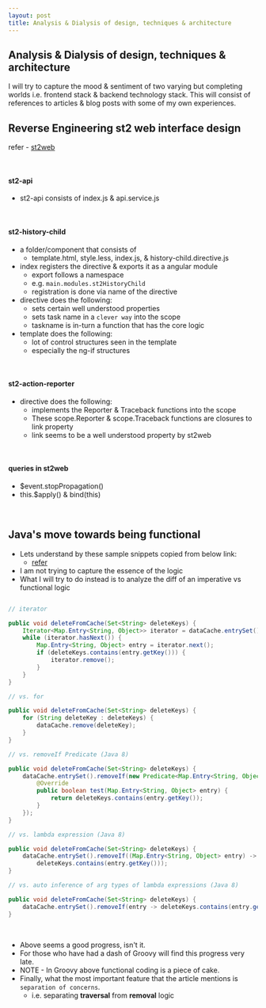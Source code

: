 ```yaml
---
layout: post
title: Analysis & Dialysis of design, techniques & architecture
---
```


## Analysis & Dialysis of design, techniques & architecture

I will try to capture the mood & sentiment of two varying but completing 
worlds i.e. frontend stack & backend technology stack. This will consist of
references to articles & blog posts with some of my own experiences.


## Reverse Engineering st2 web interface design

refer - [st2web](https://github.com/StackStorm/st2web/)

<br />

#### st2-api

- st2-api consists of index.js & api.service.js

<br />

#### st2-history-child

- a folder/component that consists of
  - template.html, style.less, index.js, & history-child.directive.js
- index registers the directive & exports it as a angular module
  - export follows a namespace
  - e.g. ```main.modules.st2HistoryChild```
  - registration is done via name of the directive
- directive does the following:
  - sets certain well understood properties
  - sets task name in a ```clever way``` into the scope
  - taskname is in-turn a function that has the core logic
- template does the following:
  - lot of control structures seen in the template
  - especially the ng-if structures

<br />

#### st2-action-reporter

- directive does the following:
  - implements the Reporter & Traceback functions into the scope
  - These scope.Reporter & scope.Traceback functions are closures to link property
  - link seems to be a well understood property by st2web

<br />

#### queries in st2web

- $event.stopPropagation()
- this.$apply() & bind(this)

<br />

## Java's move towards being functional

- Lets understand by these sample snippets copied from below link:
  - [refer](https://dzone.com/articles/towards-more-functional-java-using-lambdas-as-pred)
- I am not trying to capture the essence of the logic
- What I will try to do instead is to analyze the diff of an imperative vs functional logic
 
```java

// iterator

public void deleteFromCache(Set<String> deleteKeys) {
    Iterator<Map.Entry<String, Object>> iterator = dataCache.entrySet().iterator();
    while (iterator.hasNext()) {
        Map.Entry<String, Object> entry = iterator.next();
        if (deleteKeys.contains(entry.getKey())) {
            iterator.remove();
        }
    }
}

// vs. for

public void deleteFromCache(Set<String> deleteKeys) {
    for (String deleteKey : deleteKeys) {
        dataCache.remove(deleteKey);
    }
}

// vs. removeIf Predicate (Java 8)

public void deleteFromCache(Set<String> deleteKeys) {
    dataCache.entrySet().removeIf(new Predicate<Map.Entry<String, Object>>() {
        @Override
        public boolean test(Map.Entry<String, Object> entry) {
            return deleteKeys.contains(entry.getKey());
        }
    });
}

// vs. lambda expression (Java 8)

public void deleteFromCache(Set<String> deleteKeys) {
    dataCache.entrySet().removeIf((Map.Entry<String, Object> entry) ->
        deleteKeys.contains(entry.getKey()));
}

// vs. auto inference of arg types of lambda expressions (Java 8)

public void deleteFromCache(Set<String> deleteKeys) {
    dataCache.entrySet().removeIf(entry -> deleteKeys.contains(entry.getKey()));
}
```

<br />

- Above seems a good progress, isn't it.
- For those who have had a dash of Groovy will find this progress very late.
- NOTE - In Groovy above functional coding is a piece of cake.
- Finally, what the most important feature that the article mentions is ```separation of concerns```.
  - i.e. separating **traversal** from **removal** logic

